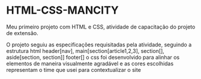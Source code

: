 # HTML-CSS-MANCITY
Meu primeiro projeto com HTML e CSS, atividade de capacitação do projeto de extensão.

O projeto seguiu as especificações requisitadas pela atividade, seguindo a estrutura html header[nav], main[section[article1,2,3], section[], aside[section, section]] footer[]
o css foi desenvolvido para alinhar os elementos de maneira visualmente agradável e as cores escolhidas representam o time que usei para contextualizar o site
